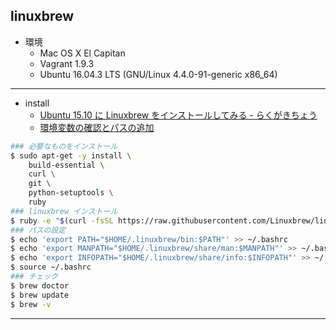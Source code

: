 ## linuxbrew

* 環境
  * Mac OS X El Capitan
  * Vagrant 1.9.3
  * Ubuntu 16.04.3 LTS (GNU/Linux 4.4.0-91-generic x86_64)

---

* install
  * [Ubuntu 15.10 に Linuxbrew をインストールしてみる - らくがきちょう](http://sig9.hatenablog.com/entry/2016/04/05/235753)
  * [環境変数の確認とパスの追加](http://qiita.com/comsqHoshi/items/c847ad51af388d2dbb4a)

```bash
### 必要なものをインストール
$ sudo apt-get -y install \
    build-essential \
    curl \
    git \
    python-setuptools \
    ruby
### linuxbrew インストール
$ ruby -e "$(curl -fsSL https://raw.githubusercontent.com/Linuxbrew/linuxbrew/go/install)"
### パスの設定
$ echo 'export PATH="$HOME/.linuxbrew/bin:$PATH"' >> ~/.bashrc
$ echo 'export MANPATH="$HOME/.linuxbrew/share/man:$MANPATH"' >> ~/.bashrc
$ echo 'export INFOPATH="$HOME/.linuxbrew/share/info:$INFOPATH"' >> ~/.bashrc
$ source ~/.bashrc
### チェック
$ brew doctor
$ brew update
$ brew -v
```

---

